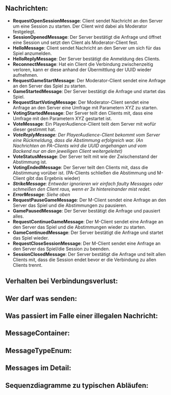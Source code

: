 ## Nachrichten:
- **RequestOpenSessionMessage**: Client sendet Nachricht an den Server um eine Session zu starten. Der Client wird dabei als Moderator festgelegt.
- **SessionOpenedMessage**: Der Server bestätigt die Anfrage und öffnet eine Session und setzt den Client als Moderator-Client fest.
- **HelloMessage**: Client sendet Nachricht an den Server um sich für das Spiel anzumelden. 
- **HelloReplyMessage**: Der Server bestätigt die Anmeldung des Clients.
- **ReconnectMessage**: Hat ein Client die Verbindung zwischenzeitig verloren, kann er diese anhand der Übermittlung der UUID wieder aufnehmen.
- **RequestGameStartMessage**: Der Moderator-Client sendet eine Anfrage an den Server das Spiel zu starten.
- **GameStartedMessage**: Der Server bestätigt die Anfrage und startet das Spiel.
- **RequestStartVotingMessage**: Der Moderator-Client sendet eine Anfrage an den Server eine Umfrage mit Parametern XYZ zu starten.
- **VotingStartedMessage**: Der Server teilt den Clients mit, dass eine Umfrage mit den Parametern XYZ gestartet ist.
- **VoteMessage**: Ein PlayerAudience-Client teilt dem Server mit wofür dieser gestimmt hat. 
- _**VoteReplyMessage**: Der PlayerAudience-Client bekommt vom Server eine Rückmeldung, dass die Abstimmung erfolgreich war. (An Nachrichten an PA-Clients wird die UUID angehangen und vom Backend nur an den jeweiligen Client weitergeleitet)_
- **VoteStatusMessage**: Der Server teilt mit wie der Zwischenstand der Abstimmung ist.
- **VotingEndedMessage**: Der Server teilt den Clients mit, dass die Abstimmung vorüber ist. (PA-Clients schließen die Abstimmung und M-Client gibt das Ergebnis wieder)
- _**StrikeMessage**: Entweder ignorieren wir einfach faulty Messages oder schmeißen den Client raus, wenn er 3x hintereinander mist redet._
- _**ErrorMessage**: Siehe oben_
- **RequestPauseGameMessage**: Der M-Client sendet eine Anfrage an den Server das Spiel und die Abstimmungen zu pausieren.
- **GamePausedMessage**: Der Server bestätigt die Anfrage und pausiert alles.
- **RequestContinueGameMessage**: Der M-Client sendet eine Anfrage an den Server das Spiel und die Abstimmungen wieder zu starten.
- **GameContinuedMessage**: Der Server bestätigt die Anfrage und startet das Spiel wieder.
- **RequestCloseSessionMessage**: Der M-Client sendet eine Anfrage an den Server das Spiel/die Session zu beenden.
- **SessionClosedMessage**: Der Server bestätigt die Anfrage und teilt allen Clients mit, dass die Session endet bevor er die Verbindung zu allen Clients trennt.

## Verhalten bei Verbindungsverlust:

## Wer darf was senden:

## Was passiert im Falle einer illegalen Nachricht:

## MessageContainer:

## MessageTypeEnum:

## Messages im Detail:

## Sequenzdiagramme zu typischen Abläufen: